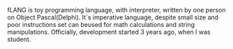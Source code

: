fLANG is toy programming language, with interpreter, written by one person on Object Pascal(Delphi).
It`s imperative language, despite small size and poor instructions set can beused for math calculations 
and string manipulations. Officially, development started 3 years ago, when I was student.
